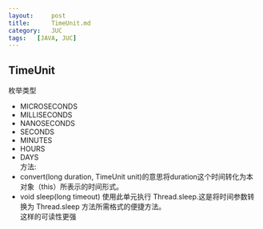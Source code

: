 ```yaml
---
layout:     post
title:      TimeUnit.md
category:   JUC
tags:   [JAVA, JUC]
---
```

## TimeUnit
枚举类型
- MICROSECONDS  
- MILLISECONDS     
- NANOSECONDS
- SECONDS          
- MINUTES     
- HOURS      
- DAYS      
方法:
- convert(long duration, TimeUnit unit)的意思将duration这个时间转化为本对象（this）所表示的时间形式。
-  void  sleep(long timeout)
          使用此单元执行 Thread.sleep.这是将时间参数转换为 Thread.sleep 方法所需格式的便捷方法。  
          这样的可读性更强